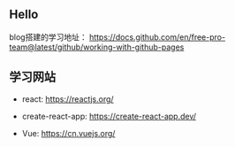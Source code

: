 ## Hello

blog搭建的学习地址： https://docs.github.com/en/free-pro-team@latest/github/working-with-github-pages



## 学习网站

* react: https://reactjs.org/

* create-react-app: https://create-react-app.dev/

* Vue: https://cn.vuejs.org/

  
